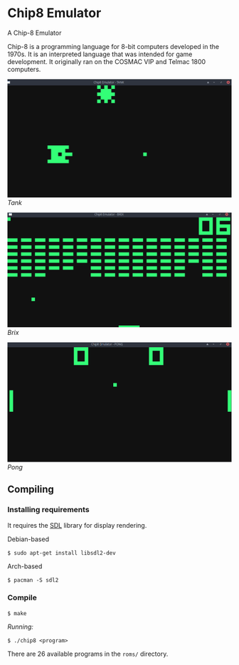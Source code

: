 # Chip8 Emulator

A Chip-8 Emulator 

Chip-8 is a programming language for 8-bit computers developed in the 1970s. It is an interpreted language that was intended for game development. It originally ran on the COSMAC VIP and Telmac 1800 computers.

![Tank](screenshots/tank.png "Tank")
*Tank*

![Brix](screenshots/brix.png "Brix")
*Brix*

![Pong](screenshots/pong.png "Pong")
*Pong*

## Compiling

### Installing requirements
It requires the [SDL](https://www.libsdl.org) library for display rendering.

Debian-based
```
$ sudo apt-get install libsdl2-dev
```

Arch-based
```
$ pacman -S sdl2
```

### Compile

```
$ make
```

*Running:*

```
$ ./chip8 <program>
```

There are 26 available programs in the `roms/` directory.
